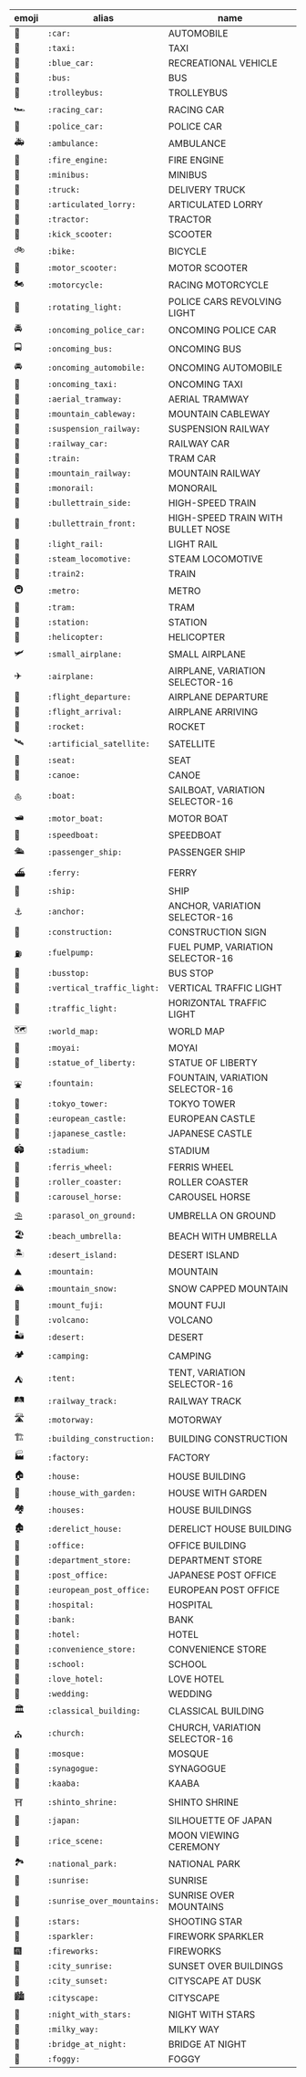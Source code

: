 emoji | alias | name
---|---|---
🚗 | `:car:` | AUTOMOBILE
🚕 | `:taxi:` | TAXI
🚙 | `:blue_car:` | RECREATIONAL VEHICLE
🚌 | `:bus:` | BUS
🚎 | `:trolleybus:` | TROLLEYBUS
🏎 | `:racing_car:` | RACING CAR
🚓 | `:police_car:` | POLICE CAR
🚑 | `:ambulance:` | AMBULANCE
🚒 | `:fire_engine:` | FIRE ENGINE
🚐 | `:minibus:` | MINIBUS
🚚 | `:truck:` | DELIVERY TRUCK
🚛 | `:articulated_lorry:` | ARTICULATED LORRY
🚜 | `:tractor:` | TRACTOR
🛴 | `:kick_scooter:` | SCOOTER
🚲 | `:bike:` | BICYCLE
🛵 | `:motor_scooter:` | MOTOR SCOOTER
🏍 | `:motorcycle:` | RACING MOTORCYCLE
🚨 | `:rotating_light:` | POLICE CARS REVOLVING LIGHT
🚔 | `:oncoming_police_car:` | ONCOMING POLICE CAR
🚍 | `:oncoming_bus:` | ONCOMING BUS
🚘 | `:oncoming_automobile:` | ONCOMING AUTOMOBILE
🚖 | `:oncoming_taxi:` | ONCOMING TAXI
🚡 | `:aerial_tramway:` | AERIAL TRAMWAY
🚠 | `:mountain_cableway:` | MOUNTAIN CABLEWAY
🚟 | `:suspension_railway:` | SUSPENSION RAILWAY
🚃 | `:railway_car:` | RAILWAY CAR
🚋 | `:train:` | TRAM CAR
🚞 | `:mountain_railway:` | MOUNTAIN RAILWAY
🚝 | `:monorail:` | MONORAIL
🚄 | `:bullettrain_side:` | HIGH-SPEED TRAIN
🚅 | `:bullettrain_front:` | HIGH-SPEED TRAIN WITH BULLET NOSE
🚈 | `:light_rail:` | LIGHT RAIL
🚂 | `:steam_locomotive:` | STEAM LOCOMOTIVE
🚆 | `:train2:` | TRAIN
🚇 | `:metro:` | METRO
🚊 | `:tram:` | TRAM
🚉 | `:station:` | STATION
🚁 | `:helicopter:` | HELICOPTER
🛩 | `:small_airplane:` | SMALL AIRPLANE
✈️ | `:airplane:` | AIRPLANE, VARIATION SELECTOR-16
🛫 | `:flight_departure:` | AIRPLANE DEPARTURE
🛬 | `:flight_arrival:` | AIRPLANE ARRIVING
🚀 | `:rocket:` | ROCKET
🛰 | `:artificial_satellite:` | SATELLITE
💺 | `:seat:` | SEAT
🛶 | `:canoe:` | CANOE
⛵️ | `:boat:` | SAILBOAT, VARIATION SELECTOR-16
🛥 | `:motor_boat:` | MOTOR BOAT
🚤 | `:speedboat:` | SPEEDBOAT
🛳 | `:passenger_ship:` | PASSENGER SHIP
⛴ | `:ferry:` | FERRY
🚢 | `:ship:` | SHIP
⚓️ | `:anchor:` | ANCHOR, VARIATION SELECTOR-16
🚧 | `:construction:` | CONSTRUCTION SIGN
⛽️ | `:fuelpump:` | FUEL PUMP, VARIATION SELECTOR-16
🚏 | `:busstop:` | BUS STOP
🚦 | `:vertical_traffic_light:` | VERTICAL TRAFFIC LIGHT
🚥 | `:traffic_light:` | HORIZONTAL TRAFFIC LIGHT
🗺 | `:world_map:` | WORLD MAP
🗿 | `:moyai:` | MOYAI
🗽 | `:statue_of_liberty:` | STATUE OF LIBERTY
⛲️ | `:fountain:` | FOUNTAIN, VARIATION SELECTOR-16
🗼 | `:tokyo_tower:` | TOKYO TOWER
🏰 | `:european_castle:` | EUROPEAN CASTLE
🏯 | `:japanese_castle:` | JAPANESE CASTLE
🏟 | `:stadium:` | STADIUM
🎡 | `:ferris_wheel:` | FERRIS WHEEL
🎢 | `:roller_coaster:` | ROLLER COASTER
🎠 | `:carousel_horse:` | CAROUSEL HORSE
⛱ | `:parasol_on_ground:` | UMBRELLA ON GROUND
🏖 | `:beach_umbrella:` | BEACH WITH UMBRELLA
🏝 | `:desert_island:` | DESERT ISLAND
⛰ | `:mountain:` | MOUNTAIN
🏔 | `:mountain_snow:` | SNOW CAPPED MOUNTAIN
🗻 | `:mount_fuji:` | MOUNT FUJI
🌋 | `:volcano:` | VOLCANO
🏜 | `:desert:` | DESERT
🏕 | `:camping:` | CAMPING
⛺️ | `:tent:` | TENT, VARIATION SELECTOR-16
🛤 | `:railway_track:` | RAILWAY TRACK
🛣 | `:motorway:` | MOTORWAY
🏗 | `:building_construction:` | BUILDING CONSTRUCTION
🏭 | `:factory:` | FACTORY
🏠 | `:house:` | HOUSE BUILDING
🏡 | `:house_with_garden:` | HOUSE WITH GARDEN
🏘 | `:houses:` | HOUSE BUILDINGS
🏚 | `:derelict_house:` | DERELICT HOUSE BUILDING
🏢 | `:office:` | OFFICE BUILDING
🏬 | `:department_store:` | DEPARTMENT STORE
🏣 | `:post_office:` | JAPANESE POST OFFICE
🏤 | `:european_post_office:` | EUROPEAN POST OFFICE
🏥 | `:hospital:` | HOSPITAL
🏦 | `:bank:` | BANK
🏨 | `:hotel:` | HOTEL
🏪 | `:convenience_store:` | CONVENIENCE STORE
🏫 | `:school:` | SCHOOL
🏩 | `:love_hotel:` | LOVE HOTEL
💒 | `:wedding:` | WEDDING
🏛 | `:classical_building:` | CLASSICAL BUILDING
⛪️ | `:church:` | CHURCH, VARIATION SELECTOR-16
🕌 | `:mosque:` | MOSQUE
🕍 | `:synagogue:` | SYNAGOGUE
🕋 | `:kaaba:` | KAABA
⛩ | `:shinto_shrine:` | SHINTO SHRINE
🗾 | `:japan:` | SILHOUETTE OF JAPAN
🎑 | `:rice_scene:` | MOON VIEWING CEREMONY
🏞 | `:national_park:` | NATIONAL PARK
🌅 | `:sunrise:` | SUNRISE
🌄 | `:sunrise_over_mountains:` | SUNRISE OVER MOUNTAINS
🌠 | `:stars:` | SHOOTING STAR
🎇 | `:sparkler:` | FIREWORK SPARKLER
🎆 | `:fireworks:` | FIREWORKS
🌇 | `:city_sunrise:` | SUNSET OVER BUILDINGS
🌆 | `:city_sunset:` | CITYSCAPE AT DUSK
🏙 | `:cityscape:` | CITYSCAPE
🌃 | `:night_with_stars:` | NIGHT WITH STARS
🌌 | `:milky_way:` | MILKY WAY
🌉 | `:bridge_at_night:` | BRIDGE AT NIGHT
🌁 | `:foggy:` | FOGGY